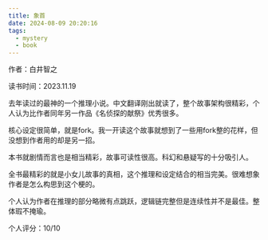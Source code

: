 ```yaml
---
title: 象首
date: 2024-08-09 20:20:16
tags:
  - mystery
  - book
---
```


作者：白井智之

读书时间：2023.11.19

去年读过的最神的一个推理小说。中文翻译刚出就读了，整个故事架构很精彩，个人认为比作者同年另一作品《名侦探的献祭》优秀很多。

核心设定很简单，就是fork。我一开读这个故事就想到了一些用fork整的花样，但没想到作者用的却是另一招。

本书就剧情而言也是相当精彩，故事可读性很高。科幻和悬疑写的十分吸引人。

全书最精彩的就是小女儿故事的真相，这个推理和设定结合的相当完美。很难想象作者是怎么构思到这个梗的。

个人认为作者在推理的部分略微有点跳跃，逻辑链完整但是连续性并不是最佳。整体瑕不掩瑜。

个人评分：10/10